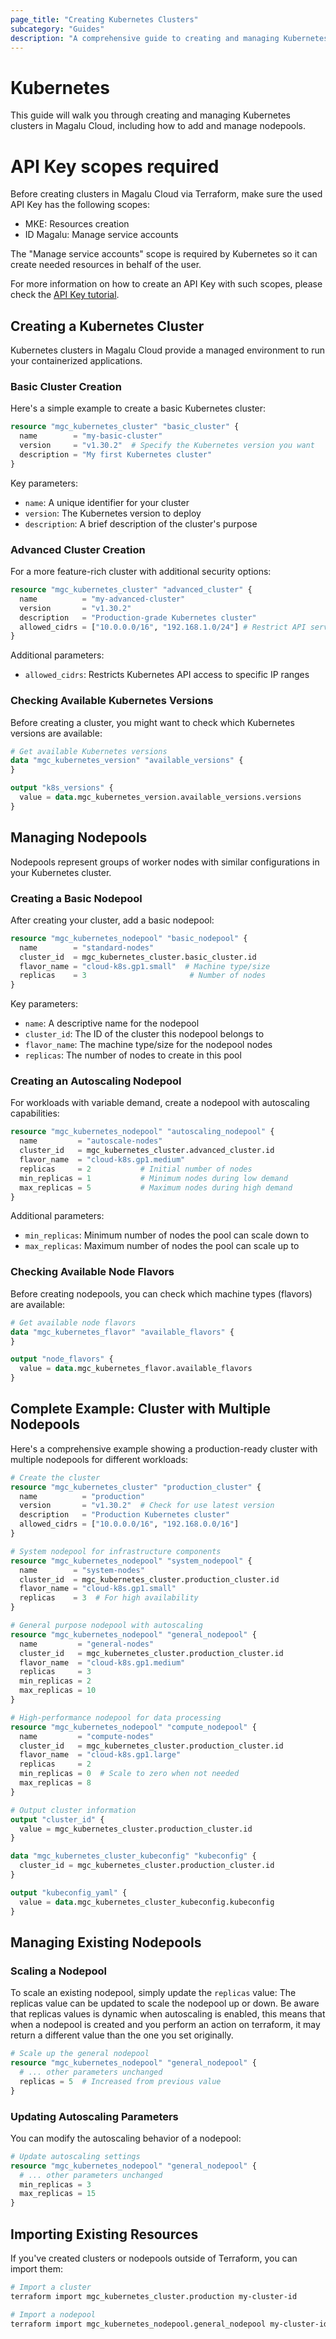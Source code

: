 ```yaml
---
page_title: "Creating Kubernetes Clusters"
subcategory: "Guides"
description: "A comprehensive guide to creating and managing Kubernetes clusters in Magalu Cloud, including how to add and manage nodepools."
---
```


# Kubernetes

This guide will walk you through creating and managing Kubernetes clusters in Magalu Cloud, including how to add and manage nodepools.

# API Key scopes required

Before creating clusters in Magalu Cloud via Terraform, make sure the used API Key has the following scopes:

- MKE: Resources creation
- ID Magalu: Manage service accounts

The "Manage service accounts" scope is required by Kubernetes so it can create needed resources in behalf of the user.

For more information on how to create an API Key with such scopes, please check the [API Key tutorial](https://docs.magalu.cloud/docs/devops-tools/api-keys/how-to/other-products/create-api-key).

## Creating a Kubernetes Cluster

Kubernetes clusters in Magalu Cloud provide a managed environment to run your containerized applications.

### Basic Cluster Creation

Here's a simple example to create a basic Kubernetes cluster:

```terraform
resource "mgc_kubernetes_cluster" "basic_cluster" {
  name        = "my-basic-cluster"
  version     = "v1.30.2"  # Specify the Kubernetes version you want
  description = "My first Kubernetes cluster"
}
```

Key parameters:

- `name`: A unique identifier for your cluster
- `version`: The Kubernetes version to deploy
- `description`: A brief description of the cluster's purpose

### Advanced Cluster Creation

For a more feature-rich cluster with additional security options:

```terraform
resource "mgc_kubernetes_cluster" "advanced_cluster" {
  name          = "my-advanced-cluster"
  version       = "v1.30.2"
  description   = "Production-grade Kubernetes cluster"
  allowed_cidrs = ["10.0.0.0/16", "192.168.1.0/24"] # Restrict API server access
}
```

Additional parameters:

- `allowed_cidrs`: Restricts Kubernetes API access to specific IP ranges

### Checking Available Kubernetes Versions

Before creating a cluster, you might want to check which Kubernetes versions are available:

```terraform
# Get available Kubernetes versions
data "mgc_kubernetes_version" "available_versions" {
}

output "k8s_versions" {
  value = data.mgc_kubernetes_version.available_versions.versions
}
```

## Managing Nodepools

Nodepools represent groups of worker nodes with similar configurations in your Kubernetes cluster.

### Creating a Basic Nodepool

After creating your cluster, add a basic nodepool:

```terraform
resource "mgc_kubernetes_nodepool" "basic_nodepool" {
  name        = "standard-nodes"
  cluster_id  = mgc_kubernetes_cluster.basic_cluster.id
  flavor_name = "cloud-k8s.gp1.small"  # Machine type/size
  replicas    = 3                       # Number of nodes
}
```

Key parameters:

- `name`: A descriptive name for the nodepool
- `cluster_id`: The ID of the cluster this nodepool belongs to
- `flavor_name`: The machine type/size for the nodepool nodes
- `replicas`: The number of nodes to create in this pool

### Creating an Autoscaling Nodepool

For workloads with variable demand, create a nodepool with autoscaling capabilities:

```terraform
resource "mgc_kubernetes_nodepool" "autoscaling_nodepool" {
  name         = "autoscale-nodes"
  cluster_id   = mgc_kubernetes_cluster.advanced_cluster.id
  flavor_name  = "cloud-k8s.gp1.medium"
  replicas     = 2           # Initial number of nodes
  min_replicas = 1           # Minimum nodes during low demand
  max_replicas = 5           # Maximum nodes during high demand
}
```

Additional parameters:

- `min_replicas`: Minimum number of nodes the pool can scale down to
- `max_replicas`: Maximum number of nodes the pool can scale up to

### Checking Available Node Flavors

Before creating nodepools, you can check which machine types (flavors) are available:

```terraform
# Get available node flavors
data "mgc_kubernetes_flavor" "available_flavors" {
}

output "node_flavors" {
  value = data.mgc_kubernetes_flavor.available_flavors
}
```

## Complete Example: Cluster with Multiple Nodepools

Here's a comprehensive example showing a production-ready cluster with multiple nodepools for different workloads:

```terraform
# Create the cluster
resource "mgc_kubernetes_cluster" "production_cluster" {
  name          = "production"
  version       = "v1.30.2"  # Check for use latest version
  description   = "Production Kubernetes cluster"
  allowed_cidrs = ["10.0.0.0/16", "192.168.0.0/16"]
}

# System nodepool for infrastructure components
resource "mgc_kubernetes_nodepool" "system_nodepool" {
  name        = "system-nodes"
  cluster_id  = mgc_kubernetes_cluster.production_cluster.id
  flavor_name = "cloud-k8s.gp1.small"
  replicas    = 3  # For high availability
}

# General purpose nodepool with autoscaling
resource "mgc_kubernetes_nodepool" "general_nodepool" {
  name         = "general-nodes"
  cluster_id   = mgc_kubernetes_cluster.production_cluster.id
  flavor_name  = "cloud-k8s.gp1.medium"
  replicas     = 3
  min_replicas = 2
  max_replicas = 10
}

# High-performance nodepool for data processing
resource "mgc_kubernetes_nodepool" "compute_nodepool" {
  name         = "compute-nodes"
  cluster_id   = mgc_kubernetes_cluster.production_cluster.id
  flavor_name  = "cloud-k8s.gp1.large"
  replicas     = 2
  min_replicas = 0  # Scale to zero when not needed
  max_replicas = 8
}

# Output cluster information
output "cluster_id" {
  value = mgc_kubernetes_cluster.production_cluster.id
}

data "mgc_kubernetes_cluster_kubeconfig" "kubeconfig" {
  cluster_id = mgc_kubernetes_cluster.production_cluster.id
}

output "kubeconfig_yaml" {
  value = data.mgc_kubernetes_cluster_kubeconfig.kubeconfig
}
```

## Managing Existing Nodepools

### Scaling a Nodepool

To scale an existing nodepool, simply update the `replicas` value:
The replicas value can be updated to scale the nodepool up or down.
Be aware that replicas values is dynamic when autoscaling is enabled, this means that when a nodepool is created and you perform an action on terraform, it may return a different value than the one you set originally.

```terraform
# Scale up the general nodepool
resource "mgc_kubernetes_nodepool" "general_nodepool" {
  # ... other parameters unchanged
  replicas = 5  # Increased from previous value
}
```

### Updating Autoscaling Parameters

You can modify the autoscaling behavior of a nodepool:

```terraform
# Update autoscaling settings
resource "mgc_kubernetes_nodepool" "general_nodepool" {
  # ... other parameters unchanged
  min_replicas = 3
  max_replicas = 15
}
```

## Importing Existing Resources

If you've created clusters or nodepools outside of Terraform, you can import them:

```bash
# Import a cluster
terraform import mgc_kubernetes_cluster.production my-cluster-id

# Import a nodepool
terraform import mgc_kubernetes_nodepool.general_nodepool my-cluster-id,my-nodepool-id
```
